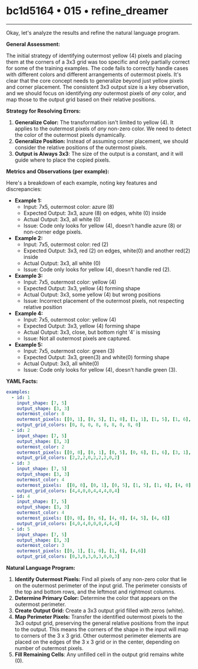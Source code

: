 # bc1d5164 • 015 • refine_dreamer

---
Okay, let's analyze the results and refine the natural language program.

**General Assessment:**

The initial strategy of identifying outermost yellow (4) pixels and placing them at the corners of a 3x3 grid was too specific and only partially correct for some of the training examples. The code fails to correctly handle cases with different colors and different arrangements of outermost pixels. It's clear that the core concept needs to generalize beyond just yellow pixels and corner placement. The consistent 3x3 output size is a key observation, and we should focus on identifying *any* outermost pixels of *any* color, and map those to the output grid based on their relative positions.

**Strategy for Resolving Errors:**

1.  **Generalize Color:** The transformation isn't limited to yellow (4). It applies to the outermost pixels of *any* non-zero color. We need to detect the color of the outermost pixels dynamically.
2.  **Generalize Position:** Instead of assuming corner placement, we should consider the relative positions of the outermost pixels.
3. **Output is Always 3x3**: The size of the output is a constant, and it will guide where to place the copied pixels.

**Metrics and Observations (per example):**

Here's a breakdown of each example, noting key features and discrepancies:

*   **Example 1:**
    *   Input: 7x5, outermost color: azure (8)
    *   Expected Output: 3x3, azure (8) on edges, white (0) inside
    *   Actual Output: 3x3, all white (0)
    *   Issue: Code only looks for yellow (4), doesn't handle azure (8) or non-corner edge pixels.
*   **Example 2:**
    *   Input: 7x5, outermost color: red (2)
    *   Expected Output: 3x3, red (2) on edges, white(0) and another red(2) inside
    *   Actual Output: 3x3, all white (0)
    *   Issue: Code only looks for yellow (4), doesn't handle red (2).
*   **Example 3:**
    *   Input: 7x5, outermost color: yellow (4)
    *   Expected Output: 3x3, yellow (4) forming shape
    *   Actual Output: 3x3, some yellow (4) but wrong positions
    *   Issue:  Incorrect placement of the outermost pixels, not respecting relative position
*   **Example 4:**
    *   Input: 7x5, outermost color: yellow (4)
    *   Expected Output: 3x3, yellow (4) forming shape
    *   Actual Output: 3x3, close, but bottom right '4' is missing
    *   Issue: Not all outermost pixels are captured.
*   **Example 5:**
    *   Input: 7x5, outermost color: green (3)
    *   Expected Output: 3x3, green(3) and white(0) forming shape
    *   Actual Output: 3x3, all white(0)
    *   Issue: Code only looks for yellow (4), doesn't handle green (3).

**YAML Facts:**

```yaml
examples:
  - id: 1
    input_shape: [7, 5]
    output_shape: [3, 3]
    outermost_color: 8
    outermost_pixels: [[0, 1], [0, 5], [1, 0], [1, 1], [1, 5], [1, 6], [3, 0], [3, 1], [3, 5], [3, 6], [4, 1], [4, 5]]
    output_grid_colors: [0, 8, 0, 8, 8, 8, 0, 8, 0]
  - id: 2
    input_shape: [7, 5]
    output_shape: [3, 3]
    outermost_color: 2
    outermost_pixels: [[0, 0], [0, 1], [0, 5], [0, 6], [1, 6], [3, 1], [3, 5], [4, 0], [4, 6]]
    output_grid_colors: [2,2,2,0,2,2,2,0,2]
  - id: 3
    input_shape: [7, 5]
    output_shape: [3, 3]
    outermost_color: 4
    outermost_pixels:  [[0, 0], [0, 1], [0, 5], [1, 5], [1, 6], [4, 0], [4, 6]]
    output_grid_colors: [4,4,0,0,4,4,4,0,4]
  - id: 4
    input_shape: [7, 5]
    output_shape: [3, 3]
    outermost_color: 4
    outermost_pixels: [[0, 0], [0, 6], [4, 0], [4, 5], [4, 6]]
    output_grid_colors: [4,0,4,0,0,0,4,4,4]
  - id: 5
    input_shape: [7, 5]
    output_shape: [3, 3]
    outermost_color: 3
    outermost_pixels: [[0, 1], [1, 0], [1, 6], [4,6]]
    output_grid_colors: [0,3,0,3,0,3,0,0,3]

```

**Natural Language Program:**

1.  **Identify Outermost Pixels:** Find all pixels of any non-zero color that lie on the outermost perimeter of the input grid. The perimeter consists of the top and bottom rows, and the leftmost and rightmost columns.
2.  **Determine Primary Color:** Determine the color that appears on the outermost perimeter.
3.  **Create Output Grid:** Create a 3x3 output grid filled with zeros (white).
4.  **Map Perimeter Pixels:** Transfer the identified outermost pixels to the 3x3 output grid, preserving the general relative positions from the input to the output. This means the corners of the shape in the input will map to corners of the 3 x 3 grid. Other outermost perimeter elements are placed on the edges of the 3 x 3 grid or in the center, depending on number of outermost pixels.
5. **Fill Remaining Cells**: Any unfilled cell in the output grid remains white (0).

